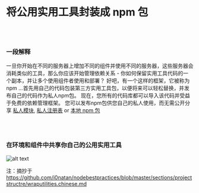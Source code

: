 # 将公用实用工具封装成 npm 包

<br/><br/>


### 一段解释
一旦你开始在不同的服务器上增加不同的组件并使用不同的服务器，这些服务器会消耗类似的工具，那么你应该开始管理依赖关系 - 你如何保留实用工具代码的一个副本，并让多个使用组件者使用和部署？ 好吧，有一个这样的框架，它被称为npm ...首先用自己的代码包装第三方实用工具包，以便将来可以轻松替换，并发布自己的代码作为私人npm包。 现在，您所有的代码库都可以导入该代码并受益于免费的依赖管理框架。 您可以发布npm包供您自己的私人使用，而无需公开分享 [私人模块](https://docs.npmjs.com/private-modules/intro), [私人注册表](https://npme.npmjs.com/docs/tutorials/npm-enterprise-with-nexus.html) or [本地 npm 包](https://medium.com/@arnaudrinquin/build-modular-application-with-npm-local-modules-dfc5ff047bcc)


<br/><br/>


 ### 在环境和组件中共享你自己的公用实用工具
![alt text](https://github.com/i0natan/nodebestpractices/blob/master/assets/images/Privatenpm.png "构建解决方案的组件")












注：摘抄于          https://github.com/i0natan/nodebestpractices/blob/master/sections/projectstructre/wraputilities.chinese.md